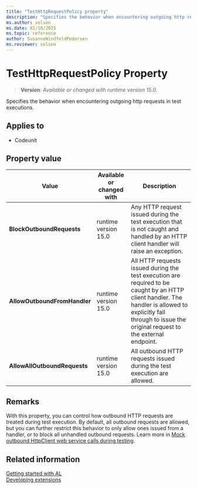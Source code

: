 ```yaml
---
title: "TestHttpRequestPolicy property"
description: "Specifies the behavior when encountering outgoing http requests in test executions."
ms.author: solsen
ms.date: 02/18/2025
ms.topic: reference
author: SusanneWindfeldPedersen
ms.reviewer: solsen
---
```

[//]: # (START>DO_NOT_EDIT)
[//]: # (IMPORTANT:Do not edit any of the content between here and the END>DO_NOT_EDIT.)
[//]: # (Any modifications should be made in the .xml files in the ModernDev repo.)
# TestHttpRequestPolicy Property
> **Version**: _Available or changed with runtime version 15.0._

Specifies the behavior when encountering outgoing http requests in test executions.

## Applies to
-   Codeunit

## Property value

|Value|Available or changed with|Description|
|-----------|-----------|---------------------------------------|
|**BlockOutboundRequests**|runtime version 15.0|Any HTTP request issued during the test execution that is not caught and handled by an HTTP client handler will raise an exception.|
|**AllowOutboundFromHandler**|runtime version 15.0|All HTTP requests issued during the test execution are required to be caught by an HTTP client handler. The handler is allowed to explicitly fall through to issue the original request to the external endpoint.|
|**AllowAllOutboundRequests**|runtime version 15.0|All outbound HTTP requests issued during the test execution are allowed.|

[//]: # (IMPORTANT: END>DO_NOT_EDIT)

## Remarks

With this property, you can control how outbound HTTP requests are treated during test execution. By default, all outbound requests are allowed, but you can further restrict this behavior to only allow ones issued from a handler, or to block all unhandled outbound requests. Learn more in [Mock outbound HttpClient web service calls during testing](../devenv-httpclient-mock-outbound-calls.md).

## Related information
[Getting started with AL](../devenv-get-started.md)  
[Developing extensions](../devenv-dev-overview.md)  